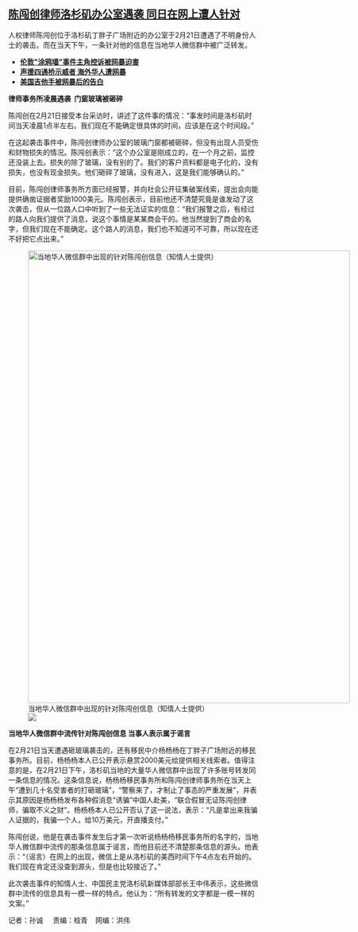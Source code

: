 <!--1708633071000-->
[陈闯创律师洛杉矶办公室遇袭 同日在网上遭人针对](https://www.rfa.org/mandarin/yataibaodao/renquanfazhi/sc-02222024132244.html)
------

<p>人权律师陈闯创位于洛杉矶丁胖子广场附近的办公室于2月21日遭遇了不明身份人士的袭击。而在当天下午，一条针对他的信息在当地华人微信群中被广泛转发。</p><ul><li><a href="https://www.rfa.org/mandarin/yataibaodao/gangtai/al-08072023112336.html"><strong>伦敦"涂鸦墙"事件主角控诉被网暴迫害</strong></a></li><li><strong><a href="https://www.rfa.org/mandarin/yataibaodao/renquanfazhi/tj-10172022125810.html">声援四通桥示威者 海外华人遭网暴</a></strong></li><li><strong><a href="https://www.rfa.org/mandarin/duomeiti/tebiejiemu/wb-04052023131512.html">美国吉他手被网暴后的告白</a></strong></li></ul><p><b>律师事务所凌晨遇袭  门窗玻璃被砸碎</b></p><p><span style="font-weight: 400;">陈闯创在2月21日接受本台采访时，讲述了这件事的情况：“事发时间是洛杉矶时间当天凌晨1点半左右。我们现在不能确定很具体的时间，应该是在这个时间段。”</span></p><p><span style="font-weight: 400;">在这起袭击事件中，陈闯创律师办公室的玻璃门窗都被砸碎，但没有出现人员受伤和财物损失的情况。陈闯创表示：“这个办公室是刚成立的，在一个月之前，监控还没装上去。损失的除了玻璃，没有别的了。我们的客户资料都是电子化的，没有损失，也没有现金损失。他们砸碎了玻璃，没有进入，这是我们能够确认的。”</span></p><p><span style="font-weight: 400;">目前，陈闯创律师事务所方面已经报警，并向社会公开征集破案线索，提出会向能提供确凿证据者奖励1000美元。陈闯创表示，目前他还不清楚究竟是谁发动了这次袭击，但从一位路人口中听到了一些无法证实的信息：“我们报警之后，有经过的路人向我们提供了消息，说这个事情是某某商会干的。他当然提到了商会的名字，但我们现在不能确定。这个路人的消息，我们也不知道可不可靠，所以现在还不好把它点出来。”</span></p><p><figure class="image-richtext image-inline captioned" style="width:648px;"><img alt="当地华人微信群中出现的针对陈闯创信息（知情人士提供）" height="911" src="https://www.rfa.org/mandarin/yataibaodao/renquanfazhi/sc-02222024132244.html/m0222-sc3.jpg/@@images/7ec08bf2-5f3a-496c-9408-676a218779e4.jpeg" title="M0222-SC3.jpg" width="648"/><figcaption class="image-caption">当地华人微信群中出现的针对陈闯创信息（知情人士提供）</figcaption><small></small><div id="zoomattribute"><a data-caption="当地华人微信群中出现的针对陈闯创信息（知情人士提供）" data-fancybox="" href="https://www.rfa.org/mandarin/yataibaodao/renquanfazhi/sc-02222024132244.html/m0222-sc3.jpg" id="single_image" title="当地华人微信群中出现的针对陈闯创信息（知情人士提供）"><img src="/++plone++rfa-resources/img/icon-zoom.png"/></a></div></figure></p><p><b>当地华人微信群中流传针对陈闯创信息 当事人表示属于谣言</b></p><p><span style="font-weight: 400;">在2月21日当天遭遇砸玻璃袭击的，还有移民中介杨杨杨在丁胖子广场附近的移民事务所。目前，杨杨杨本人已公开表示悬赏2000美元给提供相关线索者。值得注意的是，在2月21日下午，洛杉矶当地的大量华人微信群中出现了许多账号转发同一条信息的情况。这条信息说，杨杨杨移民事务所和陈闯创律师事务所在当天上午“遭到几十名受害者的打砸玻璃”，“警察来了，才制止了事态的严重发展”，并表示其原因是杨杨杨发布各种假消息“诱骗”中国人赴美，“联合假冒无证陈闯创律师，骗取不义之财”。杨杨杨本人已公开否认了这一说法，表示：“凡是拿出来我骗人证据的，我骗一个人，给10万美元，开直播支付。”</span></p><p><span style="font-weight: 400;">陈闯创说，他是在袭击事件发生后才第一次听说杨杨杨移民事务所的名字的，当地华人微信群中流传的那条信息属于谣言，而他目前还不清楚那条信息的源头。他表示：“（谣言）在网上的出现，微信上是从洛杉矶的美西时间下午4点左右开始的。我们现在肯定还没查到源头，但是也比较接近了。”</span></p><p><span style="font-weight: 400;">此次袭击事件的知情人士、中国民主党洛杉矶新媒体部部长王中伟表示，这些微信群中流传的信息具有一模一样的特点。他认为：“所有转发的文字都是一模一样的文案。”</span></p><p><span style="font-weight: 400;">记者：孙诚     责编：梒青    网编：洪伟</span></p>
